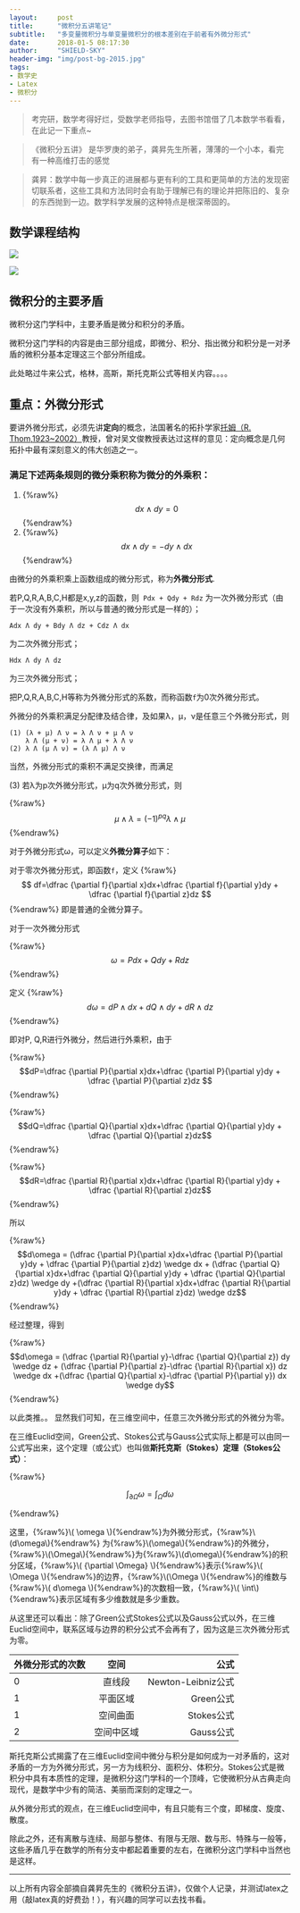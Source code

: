 ```yaml
---
layout:     post
title:      "微积分五讲笔记"
subtitle:   "多变量微积分与单变量微积分的根本差别在于前者有外微分形式"
date:       2018-01-5 08:17:30
author:     "SHIELD-SKY"
header-img: "img/post-bg-2015.jpg"
tags:
- 数学史
- Latex
- 微积分
---
```

>考完研，数学考得好烂，受数学老师指导，去图书馆借了几本数学书看看，在此记一下重点~

>《微积分五讲》 是华罗庚的弟子，龚昇先生所著，薄薄的一个小本，看完有一种高维打击的感觉


>龚昇：数学中每一步真正的进展都与更有利的工具和更简单的方法的发现密切联系者，这些工具和方法同时会有助于理解已有的理论并把陈旧的、复杂的东西抛到一边。数学科学发展的这种特点是根深蒂固的。

## 数学课程结构

![](/img/math1.png)

![](/img/math2.png)

##  微积分的主要矛盾

微积分这门学科中，主要矛盾是微分和积分的矛盾。

微积分这门学科的内容是由三部分组成，即微分、积分、指出微分和积分是一对矛盾的微积分基本定理这三个部分所组成。

此处略过牛来公式，格林，高斯，斯托克斯公式等相关内容。。。。

## 重点：外微分形式

要讲外微分形式，必须先讲**定向**的概念，法国著名的拓扑学家[托姆（R. Thom,1923~2002）](https://zh.wikipedia.org/wiki/勒内·托姆)教授，曾对吴文俊教授表达过这样的意见：定向概念是几何拓扑中最有深刻意义的伟大创造之一。

### 满足下述两条规则的微分乘积称为微分的外乘积：
1. {%raw%}$$dx\wedge dy = 0$${%endraw%}
2. {%raw%}$$dx\wedge dy=-dy\wedge dx$${%endraw%}


由微分的外乘积乘上函数组成的微分形式，称为**外微分形式**.

若P,Q,R,A,B,C,H都是x,y,z的函数，则``` Pdx + Qdy + Rdz``` 为一次外微分形式（由于一次没有外乘积，所以与普通的微分形式是一样的）；

```
Adx Λ dy + Bdy Λ dz + Cdz Λ dx
```
为二次外微分形式；

```
Hdx Λ dy Λ dz
```
为三次外微分形式；

把P,Q,R,A,B,C,H等称为外微分形式的系数，而称函数```f```为0次外微分形式。

外微分的外乘积满足分配律及结合律，及如果λ，μ，ν是任意三个外微分形式，则

```
(1) (λ + μ) Λ ν = λ Λ ν + μ Λ ν
    λ Λ (μ + ν) = λ Λ μ + λ Λ ν
(2) λ Λ (μ Λ ν) = (λ Λ μ) Λ ν
```
当然，外微分形式的乘积不满足交换律，而满足


(3) 若λ为p次外微分形式，μ为q次外微分形式，则
  
{%raw%}$$ \mu \wedge \lambda =\left( -1\right) ^{pq}\lambda \wedge \mu$$ {%endraw%}

对于外微分形式ω，可以定义**外微分算子**如下：

对于零次外微分形式，即函数```f```，定义
{%raw%}
$$ df=\dfrac {\partial f}{\partial x}dx+\dfrac {\partial f}{\partial y}dy + \dfrac {\partial f}{\partial z}dz $$
{%endraw%}
即是普通的全微分算子。

对于一次外微分形式

{%raw%}
 $$ \omega = Pdx + Qdy + Rdz$$
{%endraw%}

定义
{%raw%}
$$ d\omega = dP \wedge dx + dQ \wedge dy + dR \wedge dz$$
{%endraw%}

即对P, Q,R进行外微分，然后进行外乘积，由于

{%raw%}
$$dP=\dfrac {\partial P}{\partial x}dx+\dfrac {\partial P}{\partial y}dy + \dfrac {\partial P}{\partial z}dz $$
{%endraw%}

{%raw%}
$$dQ=\dfrac {\partial Q}{\partial x}dx+\dfrac {\partial Q}{\partial y}dy + \dfrac {\partial Q}{\partial z}dz$$
{%endraw%}

{%raw%}
$$dR=\dfrac {\partial R}{\partial x}dx+\dfrac {\partial R}{\partial y}dy + \dfrac {\partial R}{\partial z}dz$$
{%endraw%}

所以 
  
{%raw%}
 $$d\omega = (\dfrac {\partial P}{\partial x}dx+\dfrac {\partial P}{\partial y}dy + \dfrac {\partial P}{\partial z}dz) \wedge dx + (\dfrac {\partial Q}{\partial x}dx+\dfrac {\partial Q}{\partial y}dy + \dfrac {\partial Q}{\partial z}dz) \wedge dy +(\dfrac {\partial R}{\partial x}dx+\dfrac {\partial R}{\partial y}dy + \dfrac {\partial R}{\partial z}dz) \wedge dz$$
{%endraw%}

经过整理，得到

{%raw%}
$$d\omega = (\dfrac {\partial R}{\partial y}-\dfrac {\partial Q}{\partial z}) dy \wedge dz + (\dfrac {\partial P}{\partial z}-\dfrac {\partial R}{\partial x}) dz \wedge dx +(\dfrac {\partial Q}{\partial x}-\dfrac {\partial P}{\partial y}) dx \wedge dy$$
{%endraw%}
            
 以此类推。。
 显然我们可知，在三维空间中，任意三次外微分形式的外微分为零。
 
 在三维Euclid空间，Green公式、Stokes公式与Gauss公式实际上都是可以由同一公式写出来，这个定理（或公式）也叫做**斯托克斯（Stokes）定理（Stokes公式）**：
 
 {%raw%}
 
 $$\int_{\partial \Omega} \omega = \int_\Omega d \omega$$

 
 {%endraw%}

这里，{%raw%}\\( \omega \\){%endraw%}为外微分形式，{%raw%}\\(d\omega\\){%endraw%} 为{%raw%}\\(\omega\\){%endraw%}的外微分，{%raw%}\\(\Omega\\){%endraw%}为{%raw%}\\(d\omega\\){%endraw%}的积分区域，{%raw%}\\( {\partial \Omega} \\){%endraw%}表示{%raw%}\\( \Omega \\){%endraw%}的边界，{%raw%}\\(\Omega \\){%endraw%}的维数与{%raw%}\\( d\omega \\){%endraw%}的次数相一致，{%raw%}\\( \int\\){%endraw%}表示区域有多少维数就是多少重数。

从这里还可以看出：除了Green公式Stokes公式以及Gauss公式以外，在三维Euclid空间中，联系区域与边界的积分公式不会再有了，因为这是三次外微分形式为零。

| 外微分形式的次数        | 空间           | 公式  |
| ------------- |:-------------:| -----:|
| 0     | 直线段 | Newton-Leibniz公式 |
| 1      | 平面区域     |   Green公式 |
| 1 | 空间曲面      |    Stokes公式 |
| 2 | 空间中区域      |    Gauss公式 |


斯托克斯公式揭露了在三维Euclid空间中微分与积分是如何成为一对矛盾的，这对矛盾的一方为外微分形式，另一方为线积分、面积分、体积分。Stokes公式是微积分中具有本质性的定理，是微积分这门学科的一个顶峰，它使微积分从古典走向现代，是数学中少有的简洁、美丽而深刻的定理之一。

从外微分形式的观点，在三维Euclid空间中，有且只能有三个度，即梯度、旋度、散度。

除此之外，还有离散与连续、局部与整体、有限与无限、数与形、特殊与一般等，这些矛盾几乎在数学的所有分支中都起着重要的左右，在微积分这门学科中当然也是这样。

---

以上所有内容全部摘自龚昇先生的《微积分五讲》，仅做个人记录，并测试latex之用（敲latex真的好费劲！），有兴趣的同学可以去找书看。